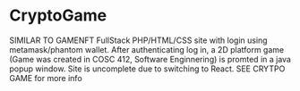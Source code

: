 # CryptoGame
SIMILAR TO GAMENFT
FullStack PHP/HTML/CSS site with login using metamask/phantom wallet. After authenticating log in, a 2D platform game (Game was created in COSC 412, Software Enginnering) is promted in a java popup window. Site is uncomplete due to switching to React.
SEE CRYTPO GAME for more info
